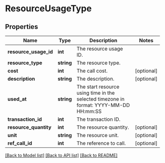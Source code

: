 # ResourceUsageType

## Properties
Name | Type | Description | Notes
------------ | ------------- | ------------- | -------------
**resource_usage_id** | **int** | The resource usage ID. | 
**resource_type** | **string** | The resource type. | 
**cost** | **int** | The call cost. | [optional] 
**description** | **string** | The description. | [optional] 
**used_at** | **string** | The start resource using time in the selected timezone in format: YYYY-MM-DD HH:mm:SS | 
**transaction_id** | **int** | The transaction ID. | 
**resource_quantity** | **int** | The resource quantity. | [optional] 
**unit** | **string** | The resource unit. | [optional] 
**ref_call_id** | **int** | The reference to call. | [optional] 

[[Back to Model list]](../README.md#documentation-for-models) [[Back to API list]](../README.md#documentation-for-api-endpoints) [[Back to README]](../README.md)


